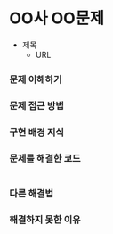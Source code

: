 # OO사 OO문제
- 제목
  - URL

### 문제 이해하기

### 문제 접근 방법

### 구현 배경 지식

### 문제를 해결한 코드
```java
```

### 다른 해결법

### 해결하지 못한 이유
